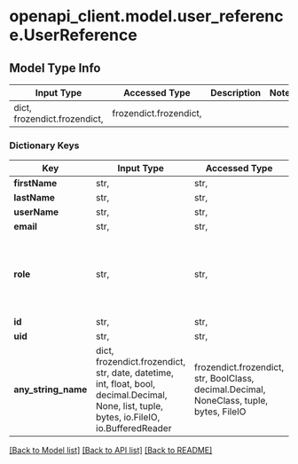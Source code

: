 # openapi_client.model.user_reference.UserReference

## Model Type Info
Input Type | Accessed Type | Description | Notes
------------ | ------------- | ------------- | -------------
dict, frozendict.frozendict,  | frozendict.frozendict,  |  | 

### Dictionary Keys
Key | Input Type | Accessed Type | Description | Notes
------------ | ------------- | ------------- | ------------- | -------------
**firstName** | str,  | str,  |  | [optional] 
**lastName** | str,  | str,  |  | [optional] 
**userName** | str,  | str,  |  | [optional] 
**email** | str,  | str,  |  | [optional] 
**role** | str,  | str,  |  | [optional] must be one of ["SYS_ADMIN", "SYS_ADMIN_READ", "ADMIN", "PROJECT_MANAGER", "LINGUIST", "GUEST", "SUBMITTER", ] 
**id** | str,  | str,  |  | [optional] 
**uid** | str,  | str,  |  | [optional] 
**any_string_name** | dict, frozendict.frozendict, str, date, datetime, int, float, bool, decimal.Decimal, None, list, tuple, bytes, io.FileIO, io.BufferedReader | frozendict.frozendict, str, BoolClass, decimal.Decimal, NoneClass, tuple, bytes, FileIO | any string name can be used but the value must be the correct type | [optional]

[[Back to Model list]](../../README.md#documentation-for-models) [[Back to API list]](../../README.md#documentation-for-api-endpoints) [[Back to README]](../../README.md)


